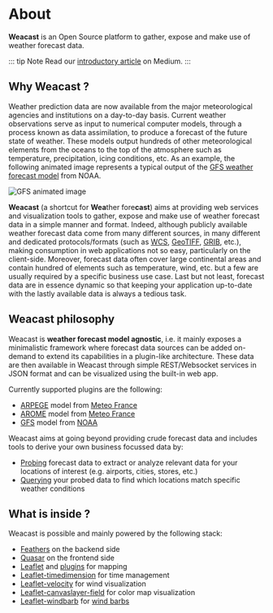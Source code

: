 # About

**Weacast** is an Open Source platform to gather, expose and make use of weather forecast data.

::: tip Note
Read our [introductory article](https://towardsdatascience.com/introducing-weacast-e6e98487b2a8) on Medium.
:::

## Why Weacast ?

Weather prediction data are now available from the major meteorological agencies and institutions on a day-to-day basis. Current weather observations serve as input to numerical computer models, through a process known as data assimilation, to produce a forecast of the future state of weather. These models output hundreds of other meteorological elements from the oceans to the top of the atmosphere such as temperature, precipitation, icing conditions, etc. As an example, the following animated image represents a typical output of the [GFS weather forecast model](https://www.ncdc.noaa.gov/data-access/model-data/model-datasets/global-forcast-system-gfs) from NOAA.

![GFS animated image](https://cdn-images-1.medium.com/max/1600/1*10SiCHb5aTr5zeTrHLMbVA.gif)

**Weacast** (a shortcut for **Wea**ther fore**cast**) aims at providing web services and visualization tools to gather, expose and make use of weather forecast data in a simple manner and format. Indeed, although publicly available weather forecast data come from many different sources, in many different and dedicated protocols/formats (such as [WCS](https://en.wikipedia.org/wiki/Web_Coverage_Service), [GeoTIFF](https://en.wikipedia.org/wiki/GeoTIFF), [GRIB](http://en.wikipedia.org/wiki/GRIB), etc.), making consumption in web applications not so easy, particularly on the client-side. Moreover, forecast data often cover large continental areas and contain hundred of elements such as temperature, wind, etc. but a few are usually required by a specific business use case. Last but not least, forecast data are in essence dynamic so that keeping your application up-to-date with the lastly available data is always a tedious task.

## Weacast philosophy

Weacast is **weather forecast model agnostic**, i.e. it mainly exposes a minimalistic framework where forecast data sources can be added on-demand to extend its capabilities in a plugin-like architecture. These data are then available in Weacast through simple REST/Websocket services in JSON format and can be visualized using the built-in web app.

Currently supported plugins are the following:
* [ARPEGE](../api/plugin.md#arpege) model from [Meteo France](http://www.meteofrance.com/simulations-numeriques-meteorologiques/monde)
* [AROME](../api/plugin.md#arome) model from [Meteo France](http://www.meteofrance.com/simulations-numeriques-meteorologiques/monde)
* [GFS](../api/plugin.md#gfs) model from [NOAA](https://www.ncdc.noaa.gov/data-access/model-data/model-datasets/global-forcast-system-gfs)

Weacast aims at going beyond providing crude forecast data and includes tools to derive your own business focussed data by:
* [Probing](../api/probe.md#probe-plugin) forecast data to extract or analyze relevant data for your locations of interest (e.g. airports, cities, stores, etc.)
* [Querying](../api/probe.md#probe-results) your probed data to find which locations match specific weather conditions

## What is inside ?

Weacast is possible and mainly powered by the following stack:
* [Feathers](https://feathersjs.com/) on the backend side
* [Quasar](http://quasar-framework.org/) on the frontend side
* [Leaflet](http://leafletjs.com/) and [plugins](http://leafletjs.com/plugins.html) for mapping
* [Leaflet-timedimension](https://github.com/socib/Leaflet.TimeDimension) for time management
* [Leaflet-velocity](https://github.com/danwild/leaflet-velocity) for wind visualization
* [Leaflet-canvaslayer-field](https://github.com/IHCantabria/Leaflet.CanvasLayer.Field) for color map visualization
* [Leaflet-windbarb](https://github.com/JoranBeaufort/Leaflet.windbarb) for [wind barbs](https://en.wikipedia.org/wiki/Station_model)





